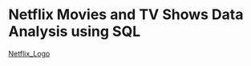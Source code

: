 # Netflix Movies and TV Shows Data Analysis using SQL
[Netflix_Logo](https://github.com/Amitabh8651/Netflix_SQL_Project/blob/main/logo.png)
